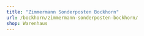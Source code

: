 ```yaml
---
title: "Zimmermann Sonderposten Bockhorn"
url: /bockhorn/zimmermann-sonderposten-bockhorn/
shop: Warenhaus
---
```


